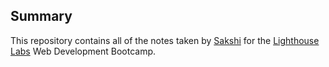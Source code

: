 ## Summary 

This repository contains all of the notes taken by [Sakshi](https://github.com/Sakshi893) for the [Lighthouse Labs](https://www.lighthouselabs.ca/) Web Development Bootcamp.

